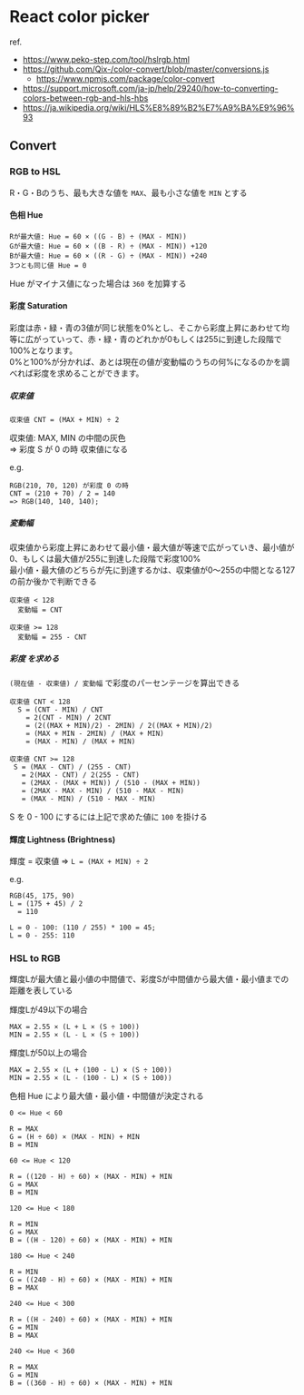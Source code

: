 # React color picker

ref.

- https://www.peko-step.com/tool/hslrgb.html
- https://github.com/Qix-/color-convert/blob/master/conversions.js
  - https://www.npmjs.com/package/color-convert
- https://support.microsoft.com/ja-jp/help/29240/how-to-converting-colors-between-rgb-and-hls-hbs
- https://ja.wikipedia.org/wiki/HLS%E8%89%B2%E7%A9%BA%E9%96%93

## Convert

### RGB to HSL

R・G・Bのうち、最も大きな値を `MAX`、最も小さな値を `MIN` とする

#### 色相 Hue

```
Rが最大値: Hue = 60 × ((G - B) ÷ (MAX - MIN))
Gが最大値: Hue = 60 × ((B - R) ÷ (MAX - MIN)) +120
Bが最大値: Hue = 60 × ((R - G) ÷ (MAX - MIN)) +240
3つとも同じ値 Hue = 0
```

Hue がマイナス値になった場合は `360` を加算する

#### 彩度 Saturation

彩度は赤・緑・青の3値が同じ状態を0%とし、そこから彩度上昇にあわせて均等に広がっていって、赤・緑・青のどれかが0もしくは255に到達した段階で100%となります。  
0%と100%が分かれば、あとは現在の値が変動幅のうちの何%になるのかを調べれば彩度を求めることができます。  

##### 収束値

```
収束値 CNT = (MAX + MIN) ÷ 2
```

収束値: MAX, MIN の中間の灰色  
=> 彩度 S が 0 の時 収束値になる

e.g.
```
RGB(210, 70, 120) が彩度 0 の時
CNT = (210 + 70) / 2 = 140
=> RGB(140, 140, 140);
```

##### 変動幅

収束値から彩度上昇にあわせて最小値・最大値が等速で広がっていき、最小値が0、もしくは最大値が255に到達した段階で彩度100%  
最小値・最大値のどちらが先に到達するかは、収束値が0～255の中間となる127の前か後かで判断できる

```
収束値 < 128
  変動幅 = CNT

収束値 >= 128
  変動幅 = 255 - CNT
```

##### 彩度 を求める

`(現在値 - 収束値) / 変動幅` で彩度のパーセンテージを算出できる  

```
収束値 CNT < 128
  S = (CNT - MIN) / CNT
    = 2(CNT - MIN) / 2CNT
    = (2((MAX + MIN)/2) - 2MIN) / 2((MAX + MIN)/2)
    = (MAX + MIN - 2MIN) / (MAX + MIN)
    = (MAX - MIN) / (MAX + MIN)

収束値 CNT >= 128
 S = (MAX - CNT) / (255 - CNT)
   = 2(MAX - CNT) / 2(255 - CNT)
   = (2MAX - (MAX + MIN)) / (510 - (MAX + MIN))
   = (2MAX - MAX - MIN) / (510 - MAX - MIN)
   = (MAX - MIN) / (510 - MAX - MIN)
```

S を 0 - 100 にするには上記で求めた値に `100` を掛ける

#### 輝度 Lightness (Brightness)

輝度 = 収束値 => `L = (MAX + MIN) ÷ 2`

e.g.
```
RGB(45, 175, 90)
L = (175 + 45) / 2
  = 110

L = 0 - 100: (110 / 255) * 100 = 45;
L = 0 - 255: 110
```

### HSL to RGB

輝度Lが最大値と最小値の中間値で、彩度Sが中間値から最大値・最小値までの距離を表している  

輝度Lが49以下の場合
```
MAX = 2.55 × (L + L × (S ÷ 100))
MIN = 2.55 × (L - L × (S ÷ 100))
```

輝度Lが50以上の場合
```
MAX = 2.55 × (L + (100 - L) × (S ÷ 100))
MIN = 2.55 × (L - (100 - L) × (S ÷ 100))
```

色相 Hue により最大値・最小値・中間値が決定される

`0 <= Hue < 60`
```
R = MAX
G = (H ÷ 60) × (MAX - MIN) + MIN
B = MIN
```

`60 <= Hue < 120`
```
R = ((120 - H) ÷ 60) × (MAX - MIN) + MIN
G = MAX
B = MIN
```

`120 <= Hue < 180`
```
R = MIN
G = MAX
B = ((H - 120) ÷ 60) × (MAX - MIN) + MIN
```

`180 <= Hue < 240`
```
R = MIN
G = ((240 - H) ÷ 60) × (MAX - MIN) + MIN
B = MAX
```

`240 <= Hue < 300`
```
R = ((H - 240) ÷ 60) × (MAX - MIN) + MIN
G = MIN
B = MAX
```

`240 <= Hue < 360`
```
R = MAX
G = MIN
B = ((360 - H) ÷ 60) × (MAX - MIN) + MIN
```
